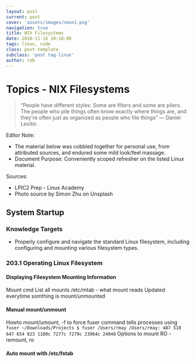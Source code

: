 ```yaml
---
layout: post
current: post
cover: 'assets/images/neon1.png'
navigation: true
title: NIX Filesystems
date: 2018-11-16 10:18:00
tags: linux, code
class: post-template
subclass: 'post tag-linux'
author: rob
---
```


# Topics - NIX Filesystems

> “People have different styles: Some are filters and some are pilers.  The people who pile things often know exactly where things are, and they're often just as organized as people who file things” ― Daniel Levitin

Editor Note:
- The material below was cobbled together for personal use, from attributed sources, and endured some mild look/feel massage.
- Document Purpose: Conveniently scoped refresher on the listed Linux material.

Sources: 
- LPIC2 Prep - Linux Academy
- Photo source by Simon Zhu on Unsplash

## System Startup
### Knowledge Targets
- Properly configure and navigate the standard Linux filesystem, including configuring and mounting various filesystem types.

### 203.1 Operating Linux Filesystem
#### Displaying Filesystem Mounting Information
Mount cmd
List all mounts
/etc/mtab - what mount reads
Updated everytime somthing is mount/unmounted

#### Manual mount/unmount
Howto
mount/umount, -f to force
fuser command tells processes using
`fuser ~/Downloads/Projects $ fuser /Users/rmay
/Users/rmay: 487 518 647 654 823 1180c 7277c 7279c 23964c 24048`
Options to mount
RO - remount, ro

#### Auto mount with /etc/fstab
